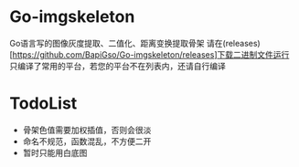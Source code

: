 # Go-imgskeleton
Go语言写的图像灰度提取、二值化、距离变换提取骨架
请在(releases)[https://github.com/BapiGso/Go-imgskeleton/releases]下载二进制文件运行
只编译了常用的平台，若您的平台不在列表内，还请自行编译

# TodoList
 - 骨架色值需要加权插值，否则会很淡
 - 命名不规范，函数混乱，不方便二开
 - 暂时只能用白底图
